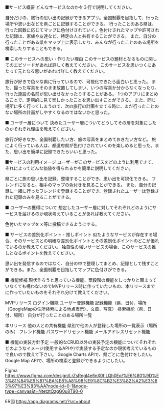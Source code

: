 ■サービス概要 どんなサービスなのかを３行で説明してください。

自分だけの、旅行の思い出の記録ができるアプリ。全国制覇を目指して、行った場所や思い出などを県ごとに記録することができる。 行ったことのある県は、行った回数に応じてマップに色付けされていく。色付けされたマップや許可された記録は、家族や友達など、特定の人と共有することができる。 また、自分の行ったことがある県をマップ上に表示したり、みんなが行ったことのある場所を検索したりすることもできる。

■ このサービスへの思い・作りたい理由 このサービスの題材となるものに関してのエピソードがあれば詳しく教えてください。 このサービスを思いつくにあたって元となる思いがあれば詳しく教えてください。

旅行が好きで色々な県に行っているので、可視化できたら面白いと思った。 また、撮った写真をそのまま放置してしまい、いつの写真か分からなくなったり、行った施設の名前が思い出せなかったりすることがある。 1つのアプリにまとめることで、定期的に見て楽しかったことを思い出すことができる。 また、同じ場所に多く行ってしまうので、次の旅行の計画を立てる時に、まだ行ったことのない場所の計画がしやすくなるのではないかと思った。

■ ユーザー層について 決めたユーザー層についてどうしてその層を対象にしたのかそれぞれ理由を教えてください。

旅行が好きな方、全国制覇したい方、旅の写真をまとめておきたい方など。 旅によく行っている人は、都道府県が色付けされていくのを楽しめると思った。また、思い出を簡単に記録できたらいいと思った。

■サービスの利用イメージ ユーザーがこのサービスをどのように利用できて、それによってどんな価値を得られるかを簡単に説明してください。

県ごとに旅の思い出を記録、整理することができ、思い出を可視化できる。 フレンドになると、相手のマップの色付きを見ることができる。 また、自分の記録に一緒に行ったフレンドを登録することができ、登録されたユーザーは登録された記録のみを見ることができる。

■ ユーザーの獲得について 想定したユーザー層に対してそれぞれどのようにサービスを届けるのか現状考えていることがあれば教えてください。

色付いたマップをｘ等に投稿できるようにする。

■ サービスの差別化ポイント・推しポイント 似たようなサービスが存在する場合、そのサービスとの明確な差別化ポイントとその差別化ポイントのどこが優れているのか教えてください。 独自性の強いサービスの場合、このサービスの推しとなるポイントを教えてください。

思い出を発信するのではなく、自分の中で整理してまとめ、記録として残すことができる。また、全国制覇を目指してマップに色付けができる。

■ 機能候補 現状作ろうと思っている機能、案段階の機能をしっかりと固まっていなくても構わないのでMVPリリース時に作っていたいもの、本リリースまでに作っていたいものをそれぞれ分けて教えてください。

MVPリリース ログイン機能 ユーザー登録機能 記録機能（県、日付、場所（GoogleMapの住所検索による地点表示）、文章、写真） 検索機能（県、日付、場所） 自分が行ったことのある場所一覧

本リリース 他の人との共有機能 県別で他の人が登録した場所の一覧表示（場所のみ） フレンド機能 パスワードリセット機能 メールアドレスリセット機能

■ 機能の実装方針予定 一般的なCRUD以外の実装予定の機能についてそれぞれどのようなイメージ(使用するAPIや)で実装する予定なのか現状考えているもので良いので教えて下さい。 Google Charts APIで、県ごとに色付けをしたい。 Google Map APIで、場所の検索と登録ができるようにしたい。

Figma https://www.figma.com/design/LrZsRngl4e6nX0flLQh0Eq/%E6%80%9D%E3%81%84%E5%87%BA%E8%A8%98%E9%8C%B2%E3%82%A2%E3%83%97%E3%83%AA?node-id=0-1&node-type=canvas&t=NtetztQzgG0u8T90-0

ER図 https://app.diagrams.net/?src=about